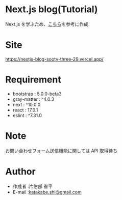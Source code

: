 # Next.js blog(Tutorial)
Next.js を学ぶため、[こちら](https://qiita.com/thesugar/items/01896c1faa8241e6b1bc)を参考に作成

# Site
<https://nextjs-blog-sooty-three-29.vercel.app/>

# Requirement

* bootstrap   : 5.0.0-beta3
* gray-matter : ^4.0.3
* next        : ^10.0.0
* react       : 17.0.1
* eslint      : ^7.31.0

# Note

お問い合わせフォーム送信機能に関しては API 取得待ち

# Author

* 作成者  :片伯部 省平
* E-mail  :katakabe.shi@gmail.com